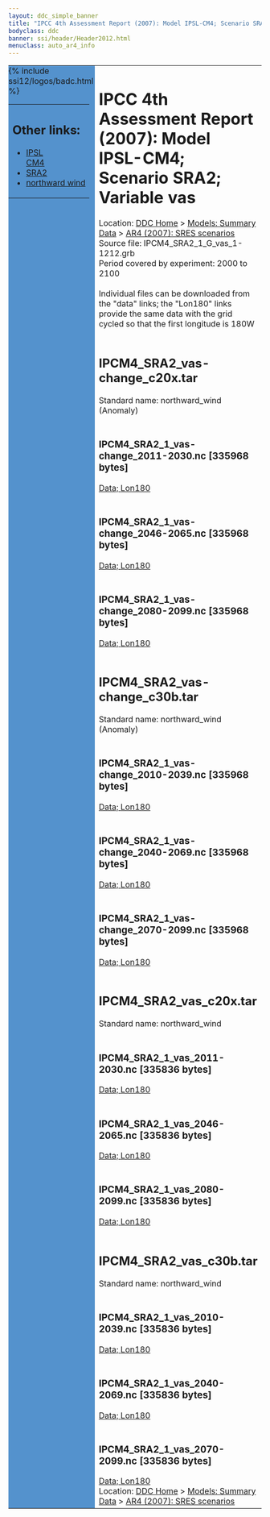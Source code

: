 ```yaml
---
layout: ddc_simple_banner
title: "IPCC 4th Assessment Report (2007): Model IPSL-CM4; Scenario SRA2; Variable vas"
bodyclass: ddc
banner: ssi/header/Header2012.html
menuclass: auto_ar4_info
---
```



<table width="100%" border="0" cellspacing="0" cellpadding="0" style="border-collapse: collapse;">
<tr style="margin:0;padding:0;border:0;">
<td style="margin:0;padding:0;border:0;height:1pt;width:150pt;background:#5492CD;" valign="top" >

<div id="lh-col2" class="auto_ar4_info">
<table class="menumain" bgcolor="#5492CD" cellspacing="0" width="100%" border="0">
<tr><td>
<h2> Other links:</h2>
<ul>
<li><a href="/auto/ar4/model-IPSL-CM4.html">IPSL<br/>CM4</a></li>
<li><a href="/auto/ar4/scenario-SRA2.html">SRA2</a></li>
<li><a href="/auto/ar4/var-northward_wind.html">northward wind</a></li>
</ul>
</td></tr>
{% include ssi12/logos/badc.html %}
</table>
</div>
</td>
<td><h1>IPCC 4th Assessment Report (2007): Model IPSL-CM4; Scenario SRA2; Variable vas</h1>

<!-- Breadcrumb1 -->
<div id="breadcrumb1" align="left">
Location: <a href="/index.html">DDC Home</a> > <a href="/sim/gcm_clim/">Models: Summary Data</a>
> <a href="/sim/gcm_clim/SRES_AR4/index.html">AR4 (2007): SRES scenarios</a>
</div>
<!-- End of Breadcrumb1 -->Source file: IPCM4_SRA2_1_G_vas_1-1212.grb
<br/>
Period covered by experiment: 2000 to 2100<br/>
<br/>Individual files can be downloaded from the "data" links; the "Lon180" links provide the same data
         with the grid cycled so that the first longitude is 180W<br/>
<br/><h2>IPCM4_SRA2_vas-change_c20x.tar</h2>
Standard name: northward_wind (Anomaly)<br>
<br/><h3>IPCM4_SRA2_1_vas-change_2011-2030.nc [335968 bytes]</h3>
<a href="http://apps.ipcc-data.org/cgi-bin/downl/ar4_nc/vas/IPCM4_SRA2_1_vas-change_2011-2030.nc">Data; </a><a href="http://apps.ipcc-data.org/cgi-bin/downl/ar4_nc/vas/IPCM4_SRA2_1_vas-change_2011-2030.cyto180.nc"> Lon180</a><br/>
<br/><h3>IPCM4_SRA2_1_vas-change_2046-2065.nc [335968 bytes]</h3>
<a href="http://apps.ipcc-data.org/cgi-bin/downl/ar4_nc/vas/IPCM4_SRA2_1_vas-change_2046-2065.nc">Data; </a><a href="http://apps.ipcc-data.org/cgi-bin/downl/ar4_nc/vas/IPCM4_SRA2_1_vas-change_2046-2065.cyto180.nc"> Lon180</a><br/>
<br/><h3>IPCM4_SRA2_1_vas-change_2080-2099.nc [335968 bytes]</h3>
<a href="http://apps.ipcc-data.org/cgi-bin/downl/ar4_nc/vas/IPCM4_SRA2_1_vas-change_2080-2099.nc">Data; </a><a href="http://apps.ipcc-data.org/cgi-bin/downl/ar4_nc/vas/IPCM4_SRA2_1_vas-change_2080-2099.cyto180.nc"> Lon180</a><br/>
<br/><h2>IPCM4_SRA2_vas-change_c30b.tar</h2>
Standard name: northward_wind (Anomaly)<br>
<br/><h3>IPCM4_SRA2_1_vas-change_2010-2039.nc [335968 bytes]</h3>
<a href="http://apps.ipcc-data.org/cgi-bin/downl/ar4_nc/vas/IPCM4_SRA2_1_vas-change_2010-2039.nc">Data; </a><a href="http://apps.ipcc-data.org/cgi-bin/downl/ar4_nc/vas/IPCM4_SRA2_1_vas-change_2010-2039.cyto180.nc"> Lon180</a><br/>
<br/><h3>IPCM4_SRA2_1_vas-change_2040-2069.nc [335968 bytes]</h3>
<a href="http://apps.ipcc-data.org/cgi-bin/downl/ar4_nc/vas/IPCM4_SRA2_1_vas-change_2040-2069.nc">Data; </a><a href="http://apps.ipcc-data.org/cgi-bin/downl/ar4_nc/vas/IPCM4_SRA2_1_vas-change_2040-2069.cyto180.nc"> Lon180</a><br/>
<br/><h3>IPCM4_SRA2_1_vas-change_2070-2099.nc [335968 bytes]</h3>
<a href="http://apps.ipcc-data.org/cgi-bin/downl/ar4_nc/vas/IPCM4_SRA2_1_vas-change_2070-2099.nc">Data; </a><a href="http://apps.ipcc-data.org/cgi-bin/downl/ar4_nc/vas/IPCM4_SRA2_1_vas-change_2070-2099.cyto180.nc"> Lon180</a><br/>
<br/><h2>IPCM4_SRA2_vas_c20x.tar</h2>
Standard name: northward_wind<br>
<br/><h3>IPCM4_SRA2_1_vas_2011-2030.nc [335836 bytes]</h3>
<a href="http://apps.ipcc-data.org/cgi-bin/downl/ar4_nc/vas/IPCM4_SRA2_1_vas_2011-2030.nc">Data; </a><a href="http://apps.ipcc-data.org/cgi-bin/downl/ar4_nc/vas/IPCM4_SRA2_1_vas_2011-2030.cyto180.nc"> Lon180</a><br/>
<br/><h3>IPCM4_SRA2_1_vas_2046-2065.nc [335836 bytes]</h3>
<a href="http://apps.ipcc-data.org/cgi-bin/downl/ar4_nc/vas/IPCM4_SRA2_1_vas_2046-2065.nc">Data; </a><a href="http://apps.ipcc-data.org/cgi-bin/downl/ar4_nc/vas/IPCM4_SRA2_1_vas_2046-2065.cyto180.nc"> Lon180</a><br/>
<br/><h3>IPCM4_SRA2_1_vas_2080-2099.nc [335836 bytes]</h3>
<a href="http://apps.ipcc-data.org/cgi-bin/downl/ar4_nc/vas/IPCM4_SRA2_1_vas_2080-2099.nc">Data; </a><a href="http://apps.ipcc-data.org/cgi-bin/downl/ar4_nc/vas/IPCM4_SRA2_1_vas_2080-2099.cyto180.nc"> Lon180</a><br/>
<br/><h2>IPCM4_SRA2_vas_c30b.tar</h2>
Standard name: northward_wind<br>
<br/><h3>IPCM4_SRA2_1_vas_2010-2039.nc [335836 bytes]</h3>
<a href="http://apps.ipcc-data.org/cgi-bin/downl/ar4_nc/vas/IPCM4_SRA2_1_vas_2010-2039.nc">Data; </a><a href="http://apps.ipcc-data.org/cgi-bin/downl/ar4_nc/vas/IPCM4_SRA2_1_vas_2010-2039.cyto180.nc"> Lon180</a><br/>
<br/><h3>IPCM4_SRA2_1_vas_2040-2069.nc [335836 bytes]</h3>
<a href="http://apps.ipcc-data.org/cgi-bin/downl/ar4_nc/vas/IPCM4_SRA2_1_vas_2040-2069.nc">Data; </a><a href="http://apps.ipcc-data.org/cgi-bin/downl/ar4_nc/vas/IPCM4_SRA2_1_vas_2040-2069.cyto180.nc"> Lon180</a><br/>
<br/><h3>IPCM4_SRA2_1_vas_2070-2099.nc [335836 bytes]</h3>
<a href="http://apps.ipcc-data.org/cgi-bin/downl/ar4_nc/vas/IPCM4_SRA2_1_vas_2070-2099.nc">Data; </a><a href="http://apps.ipcc-data.org/cgi-bin/downl/ar4_nc/vas/IPCM4_SRA2_1_vas_2070-2099.cyto180.nc"> Lon180</a><br/>
<!-- Breadcrumb2 -->
<div id="breadcrumb2" align="left">
Location: <a href="/index.html">DDC Home</a> > <a href="/sim/gcm_clim/">Models: Summary Data</a>
> <a href="/sim/gcm_clim/SRES_AR4/index.html">AR4 (2007): SRES scenarios</a>
</div>
<!-- End of Breadcrumb2 --></td></tr></table>
